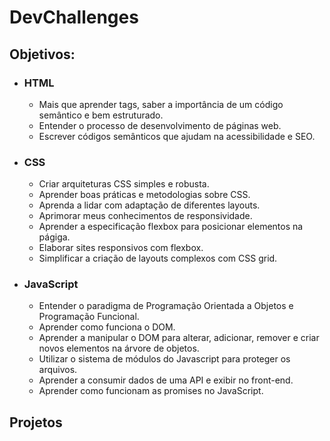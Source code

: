 # DevChallenges

## Objetivos:

- ### HTML
    - Mais que aprender tags, saber a importância de um código semântico e bem estruturado.
    - Entender o processo de desenvolvimento de páginas web.
    - Escrever códigos semânticos que ajudam na acessibilidade e SEO.
    
- ### CSS
    - Criar arquiteturas CSS simples e robusta.
    - Aprender boas práticas e metodologias sobre CSS.
    - Aprenda a lidar com adaptação de diferentes layouts.
    - Aprimorar meus conhecimentos de responsividade.
    - Aprender a especificação flexbox para posicionar elementos na págiga.
    - Elaborar sites responsivos com flexbox.
    - Simplificar a criação de layouts complexos com CSS grid.
 
 - ### JavaScript
    - Entender o paradigma de Programação Orientada a Objetos e Programação Funcional.
    - Aprender como funciona o DOM.
    - Aprender a manipular o DOM para alterar, adicionar, remover e criar novos elementos na árvore de objetos.
    - Utilizar o sistema de módulos do Javascript para proteger os arquivos.
    - Aprender a consumir dados de uma API e exibir no front-end.
    - Aprender como funcionam as promises no JavaScript.
    
## Projetos

###

